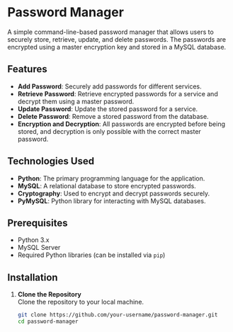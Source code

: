 # Password Manager

A simple command-line-based password manager that allows users to securely store, retrieve, update, and delete passwords. The passwords are encrypted using a master encryption key and stored in a MySQL database.

## Features

- **Add Password**: Securely add passwords for different services.
- **Retrieve Password**: Retrieve encrypted passwords for a service and decrypt them using a master password.
- **Update Password**: Update the stored password for a service.
- **Delete Password**: Remove a stored password from the database.
- **Encryption and Decryption**: All passwords are encrypted before being stored, and decryption is only possible with the correct master password.

## Technologies Used

- **Python**: The primary programming language for the application.
- **MySQL**: A relational database to store encrypted passwords.
- **Cryptography**: Used to encrypt and decrypt passwords securely.
- **PyMySQL**: Python library for interacting with MySQL databases.

## Prerequisites

- Python 3.x
- MySQL Server
- Required Python libraries (can be installed via `pip`)

## Installation

1. **Clone the Repository**  
   Clone the repository to your local machine.

   ```bash
   git clone https://github.com/your-username/password-manager.git
   cd password-manager
